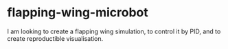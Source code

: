 # flapping-wing-microbot
I am looking to create a flapping wing simulation, to control it by PID, and to create reproductible visualisation.
